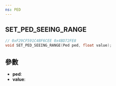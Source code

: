 ```yaml
---
ns: PED
---
```

## SET_PED_SEEING_RANGE

```c
// 0xF29CF591C4BF6CEE 0x4BD72FE8
void SET_PED_SEEING_RANGE(Ped ped, float value);
```


## 參數
* **ped**: 
* **value**: 

